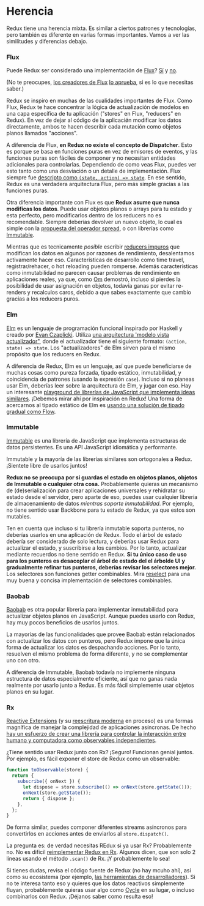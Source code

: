 # Herencia

Redux tiene una herencia mixta. Es similar a ciertos patrones y tecnologías, pero también es diferente en varias formas importantes. Vamos a ver las similitudes y diferencias debajo.

### Flux

Puede Redux ser considerado una implementación de [Flux](https://facebook.github.io/flux/)?
[Sí](https://twitter.com/fisherwebdev/status/616278911886884864) y [no](https://twitter.com/andrestaltz/status/616270755605708800).

(No te preocupes, [los creadores de Flux](https://twitter.com/jingc/status/616608251463909376) [lo aprueba](https://twitter.com/fisherwebdev/status/616286955693682688), si es lo que necesitas saber.)

Redux se inspiro en muchas de las cualidades importantes de Flux. Como Flux, Redux te hace concentrar la lógica de actualización de modelos en una capa específica de tu aplicación ("stores" en Flux, "reducers" en Redux). En vez de dejar al código de la aplicaciǿn modificar los datos directamente, ambos te hacen describir cada mutación como objetos planos llamados "acciones".

A diferencia de Flux, **en Redux no existe el concepto de Dispatcher**. Esto es porque se basa en funciones puras en vez de emisores de eventos, y las funciones puras son fáciles de componer y no necesitan entidades adicionales para controlarlas. Dependiendo de como veas Flux, puedes ver esto tanto como una desviación o un detalle de implementación. Flux siempre fue [descripto como `(state, action) => state`](https://speakerdeck.com/jmorrell/jsconf-uy-flux-those-who-forget-the-past-dot-dot-dot-1). En ese sentido, Redux es una verdadera arquitectura Flux, pero más simple gracias a las funciones puras.

Otra diferencia importante con Flux es que **Redux asume que nunca modificas los datos**. Puede usar objetos planos o arrays para tu estado y esta perfecto, pero modificarlos dentro de los reducers no es recomendable. Siempre deberías devolver un nuevo objeto, lo cual es simple con la [propuesta del operador spread](../recetas/usando-el-operador-spread.md), o con librerías como [Immutable](https://facebook.github.io/immutable-js).

Mientras que es tecnicamente *posible* escribir [reducers impuros](https://github.com/reactjs/redux/issues/328#issuecomment-125035516) que modifican los datos en algunos por razones de rendimiento, desalentamos activamente hacer eso. Características de desarrollo como time travel, registrar/rehacer, o hot reloading pueden romperse. Además características como inmutabilidad no parecen causar problemas de rendimiento en aplicaciones reales, ya que, como [Om](https://github.com/omcljs/om) demostró, incluso si pierdes la posibilidad de usar asignación en objetos, todavía ganas por evitar re-renders y recalculos caros, debido a que sabes exactamente que cambio gracias a los reducers puros.

### Elm

[Elm](http://elm-lang.org/) es un lenguaje de programación funcional inspirado por Haskell y creado por [Evan Czaplicki](https://twitter.com/czaplic). Utiliza [una arquitectura 'modelo vista actualizador"](https://github.com/evancz/elm-architecture-tutorial/), donde el actualizador tiene el siguiente formato: `(action, state) => state`. Los "actualizadores" de Elm sirven para el mismo propósito que los reducers en Redux.

A diferencia de Redux, Elm es un lenguaje, así que puede beneficiarse de muchas cosas como pureza forzada, tipado estático, inmutabilidad, y coincidencia de patrones (usando la expresión `case`). Incluso si no planeas usar Elm, deberías leer sobre la arquitectura de Elm, y jugar con eso. Hay un interesante [playground de librerías de JavaScript que implementa ideas similares](https://github.com/paldepind/noname-functional-frontend-framework). ¡Debemos mirar ahí por inspiración en Redux! Una forma de acercarnos al tipado estático de Elm es [usando una solución de tipado gradual como Flow](https://github.com/reactjs/redux/issues/290).

### Immutable

[Immutable](https://facebook.github.io/immutable-js) es una librería de JavaScript que implementa estructuras de datos persistentes. Es una API JavaScript idiomática y performante.

Immutable y la mayoría de las librerías similares son ortogonales a Redux. ¡Sientete libre de usarlos juntos!

**Redux no se preocupa por si guardas el estado en objetos planos, objetos de Immutable o cualquier otra cosa.** Probablemente quieras un mecanismo de (de)serialización para crear aplicaciones universales y rehidratar su estado desde el servidor, pero aparte de eso, puedes usar cualquier librería de almacenamiento de datos *mientras soporte inmutabilidad*. Por ejemplo, no tiene sentido usar Backbone para tu estado de Redux, ya que estos son mutables.

Ten en cuenta que incluso si tu librería inmutable soporta punteros, no deberías usarlos en una aplicación de Redux. Todo el árbol de estado debería ser considerado de solo lectura, y deberías usar Redux para actualizar el estado, y suscribirse a los cambios. Por lo tanto, actualizar mediante recuerdos no tiene sentido en Redux. **Si tu único caso de uso para los punteros es desacoplar el árbol de estado del el árbolde UI y gradualmente refinar tus punteros, deberías revisar los selectores mejor.** Los selectores son funciones getter combinables. Mira [reselect](http://github.com/faassen/reselect) para una muy buena y concisa implementación de selectores combinables.

### Baobab

[Baobab](https://github.com/Yomguithereal/baobab) es otra popular librería para implementar inmutabilidad para actualizar objetos planos en JavaScript. Aunque puedes usarlo con Redux, hay muy pocos beneficios de usarlos juntos.

La mayorías de las funcionalidades que provee Baobab están relacionados con actualizar los datos con punteros, pero Redux impone que la única forma de actualizar los datos es despachando acciones. Por lo tanto, resuelven el mismo problema de forma diferente, y no se complementar uno con otro.

A diferencia de Immutable, Baobab todavía no implemente ninguna estructura de datos especialmente eficiente, así que no ganas nada realmente por usarlo junto a Redux. Es más fácil simplemente usar objetos planos en su lugar.

### Rx

[Reactive Extensions](https://github.com/Reactive-Extensions/RxJS) (y su [reescritura moderna](https://github.com/ReactiveX/RxJS) en proceso) es una formas magnífica de manejar la complejidad de aplicaciones asíncronas. De hecho [hay un esfuerzo de crear una librería para controlar la interacción entre humano y computadora como observables independientes](http://cycle.js.org).

¿Tiene sentido usar Redux junto con Rx? ¡Seguro! Funcionan genial juntos. Por ejemplo, es fácil exponer el store de Redux como un observable:

```javascript
function toObservable(store) {
  return {
    subscribe({ onNext }) {
      let dispose = store.subscribe(() => onNext(store.getState()));
      onNext(store.getState());
      return { dispose };
    },
  };
}
```

De forma similar, puedes componer diferentes streams asíncronos para convertirlos en acciones antes de enviarlos al `store.dispatch()`.

La pregunta es: de verdad necesitas REdux si ya usar Rx? Probablemente no. No es dificil [reimplementar Redux en Rx](https://github.com/jas-chen/rx-redux). Algunos dicen, que son solo 2 líneas usando el método `.scan()` de Rx. ¡Y probablemente lo sea!

Si tienes dudas, revisa el código fuente de Redux (no hay mcuho ahí), así como su ecosistema (por ejemplo, [las herramientas de desarrolladores](https://github.com/gaearon/redux-devtools)). Si no te interesa tanto eso y quieres que los datos reactivos simplemente fluyan, probablemente quieras usar algo como [Cycle](http://cycle.js.org) en su lugar, o incluso combinarlos con Redux. ¡Déjanos saber como resulta eso!
